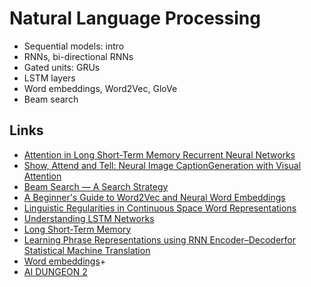 # Natural Language Processing

* Sequential models: intro
* RNNs, bi-directional RNNs
* Gated units: GRUs
* LSTM layers
* Word embeddings, Word2Vec, GloVe
* Beam search

## Links
* [Attention in Long Short-Term Memory Recurrent Neural Networks](https://machinelearningmastery.com/attention-long-short-term-memory-recurrent-neural-networks/)
* [Show, Attend and Tell: Neural Image CaptionGeneration with Visual Attention](https://arxiv.org/pdf/1502.03044.pdf)
* [Beam Search — A Search Strategy](https://hackernoon.com/beam-search-a-search-strategy-5d92fb7817f)
* [A Beginner's Guide to Word2Vec and Neural Word Embeddings](https://pathmind.com/wiki/word2vec)
* [Linguistic Regularities in Continuous Space Word Representations](https://www.aclweb.org/anthology/N13-1090/)
* [Understanding LSTM Networks](http://colah.github.io/posts/2015-08-Understanding-LSTMs/)
* [Long Short-Term Memory](http://www.bioinf.jku.at/publications/older/2604.pdf)
* [Learning Phrase Representations using RNN Encoder–Decoderfor Statistical Machine Translation](https://arxiv.org/pdf/1406.1078v3.pdf)
* [Word embeddings](https://www.tensorflow.org/tutorials/text/word_embeddings)+
* [AI DUNGEON 2](https://www.aidungeon.io/)
